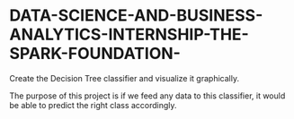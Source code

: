 # DATA-SCIENCE-AND-BUSINESS-ANALYTICS-INTERNSHIP-THE-SPARK-FOUNDATION-


Create the Decision Tree classifier and visualize it graphically. 

The purpose of this project is if we feed any data to this classifier, it would be able to predict the right class accordingly.
